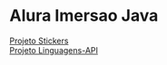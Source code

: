 # Alura Imersao Java

<a href="https://github.com/lucio-adriano/alura_imersao_java">Projeto Stickers</a><br>
<a href="https://github.com/lucio-adriano/linguamgens-api">Projeto Linguagens-API</a>
